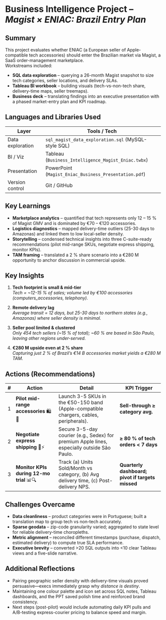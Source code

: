 # Business Intelligence Project – *Magist × ENIAC: Brazil Entry Plan*

## Summary
This project evaluates whether ENIAC (a European seller of Apple-compatible tech accessories) should enter the Brazilian market via Magist, a SaaS order-management marketplace.  
Workstreams included:

* **SQL data exploration** – querying a 26-month Magist snapshot to size tech categories, seller locations, and delivery SLAs.  
* **Tableau BI workbook** – building visuals (tech-vs-non-tech share, delivery-time maps, seller treemaps).  
* **Business deck** – translating findings into an executive presentation with a phased market-entry plan and KPI roadmap.

## Languages and Libraries Used
| Layer | Tools / Tech |
|-------|--------------|
| Data exploration | `sql_magist_data_exploration.sql` (MySQL-style SQL) |
| BI / Viz | Tableau (`Business_Intelligence_Magist_Eniac.twbx`) |
| Presentation | PowerPoint (`Magist_Eniac_Business_Presentation.pdf`) |
| Version control | Git / GitHub |

## Key Learnings
* **Marketplace analytics** – quantified that tech represents only 12 – 15 % of Magist GMV and is dominated by €70 – €120 accessories.  
* **Logistics diagnostics** – mapped delivery-time outliers (25-30 days to Amazonas) and linked them to low local-seller density.  
* **Storytelling** – condensed technical insights into three C-suite-ready recommendations (pilot mid-range SKUs, negotiate express shipping, monitor KPIs).  
* **TAM framing** – translated a 2 % share scenario into a €280 M opportunity to anchor discussion in commercial upside.

## Key Insights
1. **Tech footprint is small & mid-tier**  
   *Tech = ~12-15 % of sales; volume led by €100 accessories (computers_accessories, telephony).*

2. **Remote delivery lag**  
   *Average transit = 12 days, but 25-30 days to northern states (e.g., Amazonas) where seller density is minimal.*

3. **Seller pool limited & clustered**  
   *Only 454 tech sellers (~15 % of total); ~60 % are based in São Paulo, leaving other regions under-served.*

4. **€280 M upside even at 2 % share**  
   *Capturing just 2 % of Brazil’s €14 B accessories market yields a €280 M TAM.*

## Actions (Recommendations)
| # | Action | Detail | KPI Trigger |
|---|--------|--------|-------------|
| 1 | **Pilot mid-range accessories** 🛍️🔌 | Launch 3-5 SKUs in the €50-150 band (Apple-compatible chargers, cables, peripherals). | **Sell-through ≥ category avg.** |
| 2 | **Negotiate express shipping** 🚚⚡ | Secure 3-5-day courier (e.g., Sedex) for premium Apple lines, especially outside São Paulo. | **≥ 80 % of tech orders < 7 days** |
| 3 | **Monitor KPIs during 12-mo trial** 📊🔍 | Track (a) Units Sold/Month vs category, (b) Avg delivery time, (c) Post-delivery NPS. | **Quarterly dashboard; pivot if targets missed** |

## Challenges Overcame
* **Data cleanliness** – product categories were in Portuguese; built a translation map to group tech vs non-tech accurately.  
* **Sparse geodata** – zip-code granularity varied; aggregated to state level for reliable delivery-time choropleths.  
* **Metric alignment** – reconciled different timestamps (purchase, dispatch, estimated delivery) to compute true SLA performance.  
* **Executive brevity** – converted >20 SQL outputs into <10 clear Tableau views and a five-slide narrative.

## Additional Reflections
* Pairing geographic seller density with delivery-time visuals proved persuasive—execs immediately grasp why *distance is destiny*.  
* Maintaining one colour palette and icon set across SQL notes, Tableau dashboards, and the PPT saved polish time and reinforced brand consistency.  
* Next steps (post-pilot) would include automating daily KPI pulls and A/B-testing express-courier pricing to balance speed and margin.
